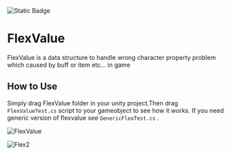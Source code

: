 ![Static Badge](https://img.shields.io/badge/Unity-brightgreen)
# FlexValue
FlexValue is a data structure to handle wrong character property problem which caused by buff or item  etc... in game
## How to Use
Simply drag FlexValue folder in your unity project.Then drag ` FlexValueTest.cs ` script to your gameobject to see how it works.
If you need generic version of flexvalue see ` GenericFlexTest.cs ` .

![FlexValue](https://github.com/BacteriaEnter/FlexValue/assets/64729329/0cdd4fff-2af0-426b-8127-d161dd4465ab)

![Flex2](https://github.com/BacteriaEnter/FlexValue/assets/64729329/71a888a7-0f6a-4260-8cd8-233d99220cf1)
